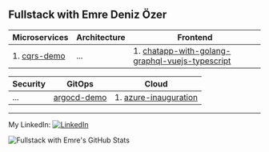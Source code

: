 ## Fullstack with Emre Deniz Özer 

| Microservices | Architecture | Frontend |
| -------- | -------- | -------- |
| 1. [cqrs-demo](https://github.com/emredenizozer/cqrs-demo) | ... | 1. [chatapp-with-golang-graphql-vuejs-typescript](https://github.com/emredenizozer/chatapp) |

| Security | GitOps | Cloud |
| -------- | -------- | -------- |
| ... | [argocd-demo](https://github.com/emredenizozer/argocd-demo) | 1. [azure-inauguration](https://github.com/emredenizozer/azure-inauguration) |

---

My LinkedIn:
[<img src="https://raw.githubusercontent.com/paulrobertlloyd/socialmediaicons/main/linkedin-16x16.png" alt="LinkedIn" class="linkedin-icon">](https://www.linkedin.com/in/emredenizozer/)

![Fullstack with Emre's GitHub Stats](https://github-readme-stats.vercel.app/api?username=emredenizozer&show_icons=true&theme=radical)
